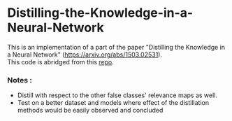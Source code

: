 # Distilling-the-Knowledge-in-a-Neural-Network
This is an implementation of a part of the paper "Distilling the Knowledge in a Neural Network" (https://arxiv.org/abs/1503.02531). <br> 
This code is abridged from this [repo](https://github.com/shriramsb/Distilling-the-Knowledge-in-a-Neural-Network). <br>
<hline>
### Notes :
* Distill with respect to the other false classes' relevance maps as well.
* Test on a better dataset and models where effect of the distillation methods would be easily observed and concluded
